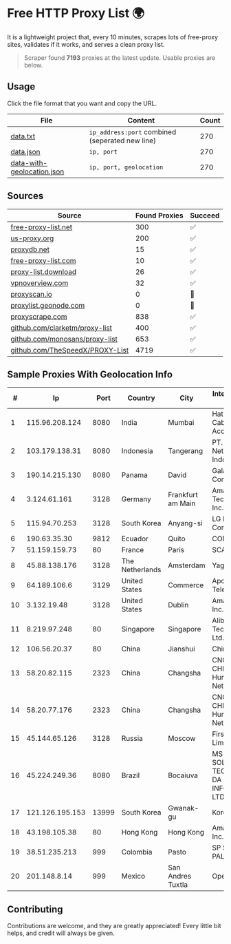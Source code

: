 
# Free HTTP Proxy List 🌍

It is a lightweight project that, every 10 minutes, scrapes lots of free-proxy sites, validates if it works, and serves a clean proxy list.


> Scraper found **7193** proxies at the latest update. Usable proxies are below.

## Usage

Click the file format that you want and copy the URL.


|File|Content|Count|
|----|-------|-----|
|[data.txt](https://raw.githubusercontent.com/themiralay/Proxy-List-World/master/data.txt)|`ip_address:port` combined (seperated new line)|270|
|[data.json](https://raw.githubusercontent.com/themiralay/Proxy-List-World/master/data.json)|`ip, port`|270|
|[data-with-geolocation.json](https://raw.githubusercontent.com/themiralay/Proxy-List-World/master/data-with-geolocation.json)|`ip, port, geolocation`|270|

## Sources

|Source|Found Proxies|Succeed|
|------|-------------|-------|
|[free-proxy-list.net](https://free-proxy-list.net)|300|✅|
|[us-proxy.org](https://www.us-proxy.org)|200|✅|
|[proxydb.net](http://proxydb.net)|15|✅|
|[free-proxy-list.com](https://free-proxy-list.com/?page=&port=&type%5B%5D=http&type%5B%5D=https&up_time=0&search=Search)|10|✅|
|[proxy-list.download](https://www.proxy-list.download/HTTP)|26|✅|
|[vpnoverview.com](https://vpnoverview.com/privacy/anonymous-browsing/free-proxy-servers)|32|✅|
|[proxyscan.io](https://www.proxyscan.io)|0|🚫|
|[proxylist.geonode.com](https://proxylist.geonode.com/api/proxy-list?limit=300&page=1&sort_by=lastChecked&sort_type=desc&protocols=http,https)|0|🚫|
|[proxyscrape.com](https://api.proxyscrape.com/v2/?request=displayproxies&protocol=http&timeout=10000&country=all&ssl=all&anonymity=all)|838|✅|
|[github.com/clarketm/proxy-list](https://raw.githubusercontent.com/clarketm/proxy-list/master/proxy-list-raw.txt)|400|✅|
|[github.com/monosans/proxy-list](https://raw.githubusercontent.com/monosans/proxy-list/main/proxies/http.txt)|653|✅|
|[github.com/TheSpeedX/PROXY-List](https://raw.githubusercontent.com/TheSpeedX/PROXY-List/master/http.txt)|4719|✅|


## Sample Proxies With Geolocation Info

|#|Ip|Port|Country|City|Internet Service Provider|
|-|--|----|-------|----|-------------------------|
|1|115.96.208.124|8080|India|Mumbai|Hathway IP over Cable Internet Access|
|2|103.179.138.31|8080|Indonesia|Tangerang|PT. Fiber Networks Indonesia|
|3|190.14.215.130|8080|Panama|David|Galaxy Communications|
|4|3.124.61.161|3128|Germany|Frankfurt am Main|Amazon Technologies Inc.|
|5|115.94.70.253|3128|South Korea|Anyang-si|LG DACOM Corporation|
|6|190.63.35.30|9812|Ecuador|Quito|CONECEL|
|7|51.159.159.73|80|France|Paris|SCALEWAY|
|8|45.88.138.176|3128|The Netherlands|Amsterdam|Yaglom Labs Ltd|
|9|64.189.106.6|3129|United States|Commerce|Apogee Telecom Inc.|
|10|3.132.19.48|3128|United States|Dublin|Amazon.com, Inc.|
|11|8.219.97.248|80|Singapore|Singapore|Alibaba (US) Technology Co., Ltd.|
|12|106.56.20.37|80|China|Jianshui|Chinanet|
|13|58.20.82.115|2323|China|Changsha|CNC Group CHINA169 Hunan Province Network|
|14|58.20.77.176|2323|China|Changsha|CNC Group CHINA169 Hunan Province Network|
|15|45.144.65.126|3128|Russia|Moscow|First Server Limited|
|16|45.224.249.36|8080|Brazil|Bocaiuva|MS - SOLUÇÕES EM TECNOLOGIA DA INFORMAÇÃO LTDA|
|17|121.126.195.153|13999|South Korea|Gwanak-gu|Korea Telecom|
|18|43.198.105.38|80|Hong Kong|Hong Kong|Amazon.com, Inc.|
|19|38.51.235.213|999|Colombia|Pasto|SP SISTEMAS PALACIOS LTDA|
|20|201.148.8.14|999|Mexico|San Andres Tuxtla|Operbes|



## Contributing

Contributions are welcome, and they are greatly appreciated! Every
little bit helps, and credit will always be given.

